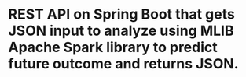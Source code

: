 # REST API on Spring Boot that gets JSON input to analyze using MLIB Apache Spark library to predict future outcome and returns JSON.
